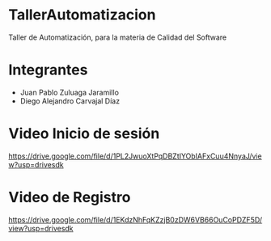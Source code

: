 # TallerAutomatizacion
Taller de Automatización, para la materia de Calidad del Software

# Integrantes
 - Juan Pablo Zuluaga Jaramillo
 - Diego Alejandro Carvajal Díaz

# Video Inicio de sesión 
https://drive.google.com/file/d/1PL2JwuoXtPqDBZtIYObIAFxCuu4NnyaJ/view?usp=drivesdk

# Video de Registro
https://drive.google.com/file/d/1EKdzNhFqKZzjB0zDW6VB66OuCoPDZF5D/view?usp=drivesdk
